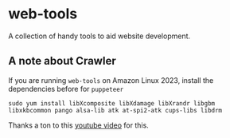 # web-tools
A collection of handy tools to aid website development.

## A note about Crawler
If you are running `web-tools` on Amazon Linux 2023, install the dependencies before for `puppeteer`
```
sudo yum install libXcomposite libXdamage libXrandr libgbm libxkbcommon pango alsa-lib atk at-spi2-atk cups-libs libdrm
```
Thanks a ton to this [youtube video](https://www.youtube.com/watch?v=pdpzrv1H2RM&ab_channel=legendsmnd) for this.